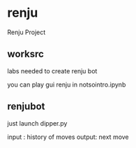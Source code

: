 # renju
Renju Project


## worksrc

labs needed to create renju bot


you can play gui renju in notsointro.ipynb

## renjubot

just launch dipper.py


input : history of moves
output: next move

